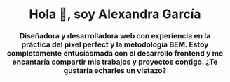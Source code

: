 <h1 align="center">Hola 👋, soy Alexandra García</h1>
<h3 align="center">Diseñadora y desarrolladora web con experiencia en la práctica del pixel perfect y la metodología BEM. Estoy completamente entusiasmada con el desarrollo frontend y me encantaría compartir mis trabajos y proyectos contigo. ¿Te gustaría echarles un vistazo?</h3>
